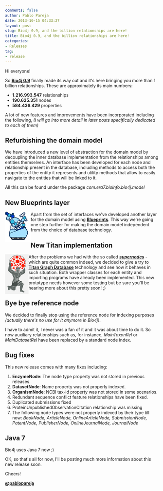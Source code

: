 ```yaml
---
comments: false
author: Pablo Pareja
date: 2013-10-15 04:33:27
layout: post
slug: Bio4j 0.9, and the billion relationships are here!
title: Bio4j 0.9, and the billion relationships are here!
categories:
- Releases
tag:
- release
---
```


Hi everyone!

So [**Bio4j 0.9**](https://github.com/bio4j/Bio4j/wiki/Bio4j-0.9) finally made its way out and it's here bringing you more than 1 billion relationships. These are approximately its main numbers:

- **1.216.993.547** relationships
- **190.625.351** nodes
- **584.436.429** properties

A lot of new features and improvements have been incorporated including the following, _(I will go into more detail in later posts specifically dedicated to each of them)_

## Refurbishing the domain model

We have introduced a new level of abstraction for the domain model by decoupling the inner database implementation from the relationships among entities themselves. An interface has been developed for each node and relationship present in the database, including methods to access both the properties of the entity it represents and utility methods that allow to easily navigate to the entities that will be linked to it. 

All this can be found under the package _com.era7.bioinfo.bio4j.model_

## New Blueprints layer

<img src="/images/blueprints.png" style="float:left"> Apart from the set of interfaces we've developed another layer for the domain model using [**Blueprints**](http://blueprints.tinkerpop.com/). This way we're going one step further for making the domain model independent from the choice of database technology.

## New Titan implementation

<img src="/images/titan.png" style="float:left"> After the problems we had with the so called [_**supernodes**_](http://thinkaurelius.com/2012/10/25/a-solution-to-the-supernode-problem/) - which are quite common indeed, we decided to give a try to [**Titan Graph Database**](http://thinkaurelius.github.io/titan/) technology and see how it behaves in such situation. Both wrapper classes for each entity and importing programs have already been implemented. This new prototype needs however some testing but be sure you'll be hearing more about this pretty soon! ;)

## Bye bye reference node

We decided to finally stop using the reference node for indexing purposes _(actually there's no use for it anymore in Bio4j)_. 

I have to admit it, I never was a fan of it and it was about time to do it. So now auxiliary relationships such as, for instance, _MainTaxonRel_ or _MainDatasetRel_ have been replaced by a standard node index.

## Bug fixes

This new release comes with many fixes including:

1. **EnzymeNode**: The node type property was not stored in previous releases.
2. **DatasetNode**: Name property was not properly indexed. 
3. **OrganismNode**: NCBI tax-id property was not stored in some scenarios.
4. Redundant sequence conflict feature relationships have been fixed.
5. Duplicated submissions fixed
6. ProteinUnpublishedObservationCitation relationship was missing
7. The following node types were not properly indexed by their type till now: _BookNode, ArticleNode, OnlineArticleNode, SubmissionNode, PatentNode, PublisherNode, OnlineJournalNode, JournalNode_

## Java 7

Bio4j uses Java 7 now ;)

OK, so that's all for now, I'll be posting much more information about this new release soon.

Cheers!

[**@pablopareja**](http://twitter.com/pablopareja)


